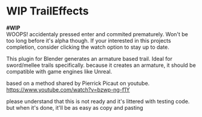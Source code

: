 # WIP TrailEffects
**#WIP**  
WOOPS! accidentaly pressed enter and commited prematurely.
Won't be too long before it's alpha though.
If your interested in this projects completion, 
consider clicking the watch option to stay up to date.

This plugin for Blender generates an armature based trail. Ideal for sword/mellee trails specifically. 
because it creates an armature, it should be compatible with game engines like Unreal. 

based on a method shared by Pierrick Picaut on youtube. 
https://www.youtube.com/watch?v=bzwp-ng-f1Y

please understand that this is not ready and it's littered with testing code.
but when it's done, it'll be as easy as copy and pasting
